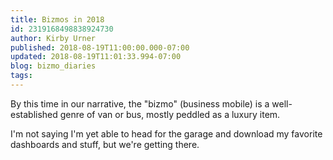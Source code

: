 ```yaml
---
title: Bizmos in 2018
id: 2319168498838924730
author: Kirby Urner
published: 2018-08-19T11:00:00.000-07:00
updated: 2018-08-19T11:01:33.994-07:00
blog: bizmo_diaries
tags: 
---
```


By this time in our narrative, the "bizmo" (business mobile) is a well-established genre of van or bus, mostly peddled as a luxury item.

I'm not saying I'm yet able to head for the garage and download my favorite dashboards and stuff, but we're getting there.